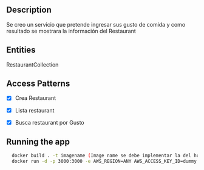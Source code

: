  ## Description

Se creo un servicio que pretende ingresar sus gusto de comida y como resultado se mostrara la información del Restaurant

## Entities

RestaurantCollection

## Access Patterns

- [x] Crea Restaurant
- [x] Lista restaurant
- [x] Busca restaurant por Gusto



## Running the app

```bash
  docker build . -t imagename (Image name se debe implementar la del hub o repositorio de image)
  docker run -d -p 3000:3000 -e AWS_REGION=ANY AWS_ACCESS_KEY_ID=dummy AWS_SECRET_ACCESS_KEY=dummy  imagename

```
